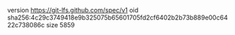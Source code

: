 version https://git-lfs.github.com/spec/v1
oid sha256:4c29c3749418e9b325075b65601705fd2cf6402b2b73b889e00c6422c738086c
size 5859
